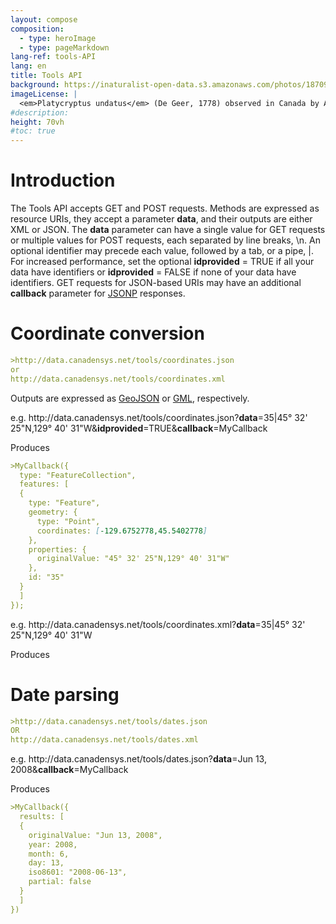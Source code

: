 ```yaml
---
layout: compose
composition:
  - type: heroImage
  - type: pageMarkdown
lang-ref: tools-API
lang: en
title: Tools API
background: https://inaturalist-open-data.s3.amazonaws.com/photos/187091455/original.jpeg
imageLicense: |
  <em>Platycryptus undatus</em> (De Geer, 1778) observed in Canada by Alex via [iNaturalist](https://www.gbif.org/occurrence/3760275367)
#description:
height: 70vh
#toc: true
---
```


# Introduction

The Tools API accepts GET and POST requests. Methods are expressed as resource URIs, they accept a parameter **data**, and their outputs are either XML or JSON. The **data** parameter can have a single value for GET requests or multiple values for POST requests, each separated by line breaks, \n. An optional identifier may precede each value, followed by a tab, or a pipe, \|. For increased performance, set the optional **idprovided** = TRUE if all your data have identifiers or **idprovided** = FALSE if none of your data have identifiers. GET requests for JSON-based URIs may have an additional **callback** parameter for [JSONP](https://en.wikipedia.org/wiki/JSONP) responses.

# Coordinate conversion

```md
>http://data.canadensys.net/tools/coordinates.json
or
http://data.canadensys.net/tools/coordinates.xml
``` 

Outputs are expressed as [GeoJSON](https://geojson.org/) or [GML](https://en.wikipedia.org/wiki/Geography_Markup_Language), respectively. 

e.g. ht<span>tp://data.canadensys.net/tools/coordinates.json?**data**=35|45° 32' 25"N,129° 40' 31"W&**idprovided**=TRUE&**callback**=MyCallback 

Produces 

```md
>MyCallback({
  type: "FeatureCollection",
  features: [
  {
    type: "Feature",
    geometry: {
      type: "Point",
      coordinates: [-129.6752778,45.5402778]
    },
    properties: {
      originalValue: "45° 32' 25"N,129° 40' 31"W"
    },
    id: "35"
  }
  ]
});
``` 

e.g. ht<span>tp://data.canadensys.net/tools/coordinates.xml?**data**=35|45° 32' 25"N,129° 40' 31"W 

Produces 

# Date parsing

```md
>http://data.canadensys.net/tools/dates.json
OR
http://data.canadensys.net/tools/dates.xml
``` 

e.g. ht<span>tp://data.canadensys.net/tools/dates.json?**data**=Jun 13, 2008&**callback**=MyCallback 

Produces 

```md
>MyCallback({
  results: [
  {
    originalValue: "Jun 13, 2008",
    year: 2008,
    month: 6,
    day: 13,
    iso8601: "2008-06-13",
    partial: false
  }
  ]
})
```